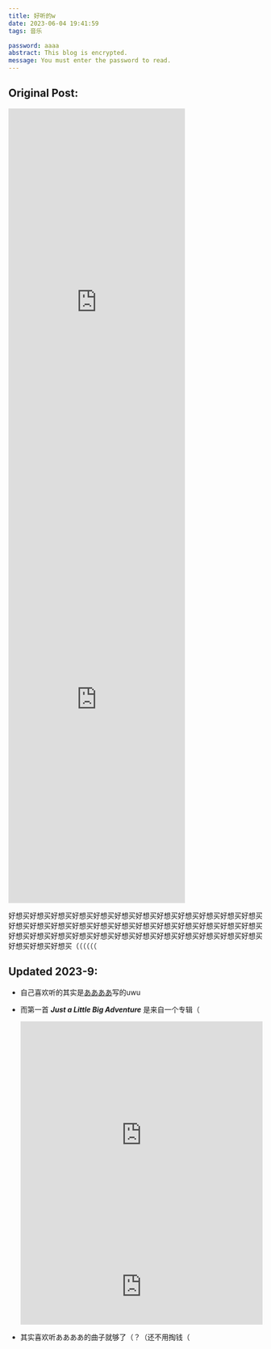 ```yaml
---
title: 好听的w
date: 2023-06-04 19:41:59
tags: 音乐

password: aaaa
abstract: This blog is encrypted.
message: You must enter the password to read.
---
```


## Original Post:

<iframe style="border: 0; width: 350px; height: 786px;" src="https://bandcamp.com/EmbeddedPlayer/album=597965908/size=large/bgcol=ffffff/linkcol=63b2cc/transparent=true/" seamless><a href="https://1hzmusic.bandcamp.com/album/1hzgame-vol-2">1HzGame Vol.2 by 1HzMusic</a></iframe>

<iframe style="border: 0; width: 350px; height: 786px;" src="https://bandcamp.com/EmbeddedPlayer/album=1572000447/size=large/bgcol=ffffff/linkcol=63b2cc/transparent=true/" seamless><a href="https://1hzmusic.bandcamp.com/album/1hzgame-vol-1">1HzGame Vol.1 by 1HzMusic</a></iframe>

好想买好想买好想买好想买好想买好想买好想买好想买好想买好想买好想买好想买好想买好想买好想买好想买好想买好想买好想买好想买好想买好想买好想买好想买好想买好想买好想买好想买好想买好想买好想买好想买好想买好想买好想买好想买好想买好想买好想买（（（（（（



## Updated 2023-9:

- 自己喜欢听的其实是[ああああ](https://music.apple.com/cn/artist/%E3%81%82%E3%81%82%E3%81%82%E3%81%82/951421785)写的uwu

- 而第一首 ***Just a Little Big Adventure*** 是来自一个专辑（

    <iframe allow="autoplay *; encrypted-media *;" frameborder="0" height="450" style="width:100%;max-width:660px;overflow:hidden;background:transparent;" sandbox="allow-forms allow-popups allow-same-origin allow-scripts allow-storage-access-by-user-activation allow-top-navigation-by-user-activation" src="https://embed.music.apple.com/cn/album/hoshikake-sketchbook-vol-1/1681723810"></iframe>

    <iframe allow="autoplay *; encrypted-media *;" frameborder="0" height="150" style="width:100%;max-width:660px;overflow:hidden;background:transparent;" sandbox="allow-forms allow-popups allow-same-origin allow-scripts allow-storage-access-by-user-activation allow-top-navigation-by-user-activation" src="https://embed.music.apple.com/cn/album/just-a-little-big-adventure/1681723810?i=1681723813"></iframe>

- 其实喜欢听ああああ的曲子就够了（？（还不用掏钱（

